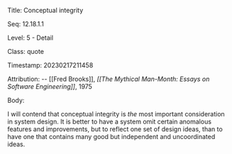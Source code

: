 Title:  Conceptual integrity

Seq:    12.18.1.1

Level:  5 - Detail

Class:  quote

Timestamp: 20230217211458

Attribution: -- [[Fred Brooks]], *[[The Mythical Man-Month: Essays on Software Engineering]]*, 1975

Body:

I will contend that conceptual integrity is *the* most important consideration in system design. It is better to have a system omit certain anomalous features and improvements, but to reflect one set of design ideas, than to have one that contains many good but independent and uncoordinated ideas.

